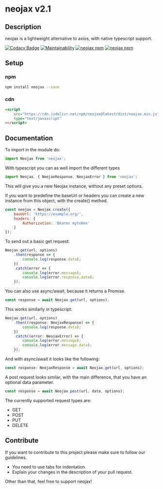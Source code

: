 # neojax v2.1

## Description

neojax is a lightweight alternative to axios, with native typescript support.

[![Codacy Badge](https://api.codacy.com/project/badge/Grade/2964d5b17a2c4bf8957bc205160157ae)](https://www.codacy.com/manual/Keimeno/neojax?utm_source=github.com&utm_medium=referral&utm_content=Keimeno/neojax&utm_campaign=Badge_Grade)
[![Maintainability](https://api.codeclimate.com/v1/badges/fc83b2376da001e0df6b/maintainability)](https://codeclimate.com/github/Keimeno/neojax/maintainability)
[![neojax npm](https://img.shields.io/npm/l/neojax.svg)](https://npmjs.com/package/neojax)
[![neojax npm](https://img.shields.io/npm/v/neojax.svg)](https://npmjs.com/package/neojax)

## Setup

### npm

```bash
npm install neojax --save
```

### cdn

```html
<script
	src="https://cdn.jsdelivr.net/npm/neojax@latest/dist/neojax.min.js"
	type="text/javascript"
></script>
```

## Documentation

To import in the module do:

```javascript
import Neojax from 'neojax';
```

With typescript you can as well import the different types

```typescript
import Neojax, { NeojaxResponse, NeojaxError } from 'neojax';
```

This will give you a new Neojax instance, without any preset options.

If you want to predefine the baseUrl or headers you can create a new instance from this object, with the create() method.

```javascript
const neojax = Neojax.create({
	baseUrl: 'https://example.org/',
	headers: {
		Authorization: 'Bearer mytoken'
	}
});
```

To send out a basic get request:

```javascript
Neojax.get(url, options)
	.then(response => {
		console.log(response.data);
	})
	.catch(error => {
		console.log(error.message);
		console.log(error.response.data);
	});
```

You can also use async/await, because it returns a Promise.

```javascript
const response = await Neojax.get(url, options);
```

This works similarly in typescript:

```typescript
Neojax.get(url, options)
	.then((response: NeojaxResponse) => {
		console.log(response.data);
	})
	.catch((error: NeojaxError) => {
		console.log(error.message);
		console.log(error.message.data);
	});
```

And with async/await it looks like the following:

```typescript
const response: NeojaxResponse = await Neojax.get(url, options);
```

A post request looks similar, with the main difference, that you have an optional data parameter.

```javascript
const response = await Neojax.post(url, data, options);
```

The currently supported request types are:

-   GET
-   POST
-   PUT
-   DELETE

## Contribute

If you want to contribute to this project please make sure to follow our guidelines.

-   You need to use tabs for indentation.
-   Explain your changes in the description of your pull request.

Other than that, feel free to support neojax!
